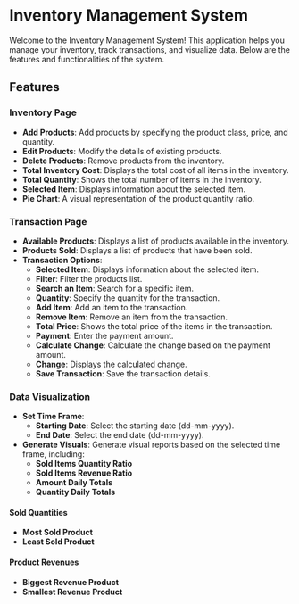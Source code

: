 # Inventory Management System

Welcome to the Inventory Management System! This application helps you manage your inventory, track transactions, and visualize data. Below are the features and functionalities of the system.

## Features

### Inventory Page
- **Add Products**: Add products by specifying the product class, price, and quantity.
- **Edit Products**: Modify the details of existing products.
- **Delete Products**: Remove products from the inventory.
- **Total Inventory Cost**: Displays the total cost of all items in the inventory.
- **Total Quantity**: Shows the total number of items in the inventory.
- **Selected Item**: Displays information about the selected item.
- **Pie Chart**: A visual representation of the product quantity ratio.

### Transaction Page
- **Available Products**: Displays a list of products available in the inventory.
- **Products Sold**: Displays a list of products that have been sold.
- **Transaction Options**:
  - **Selected Item**: Displays information about the selected item.
  - **Filter**: Filter the products list.
  - **Search an Item**: Search for a specific item.
  - **Quantity**: Specify the quantity for the transaction.
  - **Add Item**: Add an item to the transaction.
  - **Remove Item**: Remove an item from the transaction.
  - **Total Price**: Shows the total price of the items in the transaction.
  - **Payment**: Enter the payment amount.
  - **Calculate Change**: Calculate the change based on the payment amount.
  - **Change**: Displays the calculated change.
  - **Save Transaction**: Save the transaction details.

### Data Visualization
- **Set Time Frame**:
  - **Starting Date**: Select the starting date (dd-mm-yyyy).
  - **End Date**: Select the end date (dd-mm-yyyy).
- **Generate Visuals**: Generate visual reports based on the selected time frame, including:
  - **Sold Items Quantity Ratio**
  - **Sold Items Revenue Ratio**
  - **Amount Daily Totals**
  - **Quantity Daily Totals**

#### Sold Quantities
- **Most Sold Product**
- **Least Sold Product**
  
#### Product Revenues
- **Biggest Revenue Product**
- **Smallest Revenue Product**
